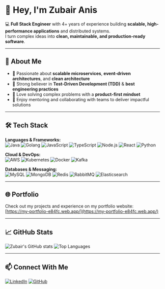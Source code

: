 # 👋 Hey, I'm Zubair Anis

💻 **Full Stack Engineer** with 4+ years of experience building **scalable, high-performance applications** and distributed systems.  
I turn complex ideas into **clean, maintainable, and production-ready software**.

---

## 🚀 About Me
- 🔹 Passionate about **scalable microservices**, **event-driven architectures**, and **clean architecture**
- 🔹 Strong believer in **Test-Driven Development (TDD)** & **best engineering practices**
- 🔹 Love solving complex problems with a **product-first mindset**
- 🔹 Enjoy mentoring and collaborating with teams to deliver impactful solutions

---

## 🛠 Tech Stack
**Languages & Frameworks:**  
![Java](https://img.shields.io/badge/Java-%23ED8B00.svg?style=for-the-badge&logo=openjdk&logoColor=white)
![Golang](https://img.shields.io/badge/Go-%2300ADD8.svg?style=for-the-badge&logo=go&logoColor=white)
![JavaScript](https://img.shields.io/badge/JavaScript-%23323330.svg?style=for-the-badge&logo=javascript&logoColor=%23F7DF1E)
![TypeScript](https://img.shields.io/badge/TypeScript-%23007ACC.svg?style=for-the-badge&logo=typescript&logoColor=white)
![Node.js](https://img.shields.io/badge/Node.js-43853D.svg?style=for-the-badge&logo=node-dot-js&logoColor=white)
![React](https://img.shields.io/badge/React-%2300BFFF.svg?style=for-the-badge&logo=react&logoColor=white)
![Python](https://img.shields.io/badge/Python-3670A0?style=for-the-badge&logo=python&logoColor=ffdd54)

**Cloud & DevOps:**  
![AWS](https://img.shields.io/badge/AWS-%23FF9900.svg?style=for-the-badge&logo=amazon-aws&logoColor=white)
![Kubernetes](https://img.shields.io/badge/Kubernetes-%23326CE5.svg?style=for-the-badge&logo=kubernetes&logoColor=white)
![Docker](https://img.shields.io/badge/Docker-%230db7ed.svg?style=for-the-badge&logo=docker&logoColor=white)
![Kafka](https://img.shields.io/badge/Apache%20Kafka-231F20?style=for-the-badge&logo=apache-kafka&logoColor=white)

**Databases & Messaging:**  
![MySQL](https://img.shields.io/badge/MySQL-%2300f.svg?style=for-the-badge&logo=mysql&logoColor=white)
![MongoDB](https://img.shields.io/badge/MongoDB-%234ea94b.svg?style=for-the-badge&logo=mongodb&logoColor=white)
![Redis](https://img.shields.io/badge/Redis-%23DD0031.svg?style=for-the-badge&logo=redis&logoColor=white)
![RabbitMQ](https://img.shields.io/badge/RabbitMQ-FF6600?style=for-the-badge&logo=rabbitmq&logoColor=white)
![Elasticsearch](https://img.shields.io/badge/Elasticsearch-%23005571.svg?style=for-the-badge&logo=elasticsearch&logoColor=white)

---

## 🌐 Portfolio
Check out my projects and experience on my portfolio website:  
[https://my-portfolio-e84fc.web.app/](https://my-portfolio-e84fc.web.app/)

---

## 📈 GitHub Stats
![Zubair's GitHub stats](https://github-readme-stats.vercel.app/api?username=zubairanis&show_icons=true&theme=tokyonight)
![Top Languages](https://github-readme-stats.vercel.app/api/top-langs/?username=zubairanis&layout=compact&theme=tokyonight)

---

## 📫 Connect With Me
[![LinkedIn](https://img.shields.io/badge/LinkedIn-Zubair%20Anis-blue?style=for-the-badge&logo=linkedin)](https://www.linkedin.com/in/zubair-anis-3699b5190)
[![GitHub](https://img.shields.io/badge/GitHub-zubairanis-black?style=for-the-badge&logo=github)](https://github.com/zubairanis)
